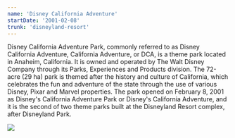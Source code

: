 ```yaml
---
name: 'Disney California Adventure'
startDate: '2001-02-08'
trunk: 'disneyland-resort'
---
```


<p>Disney California Adventure Park, commonly referred to as Disney California Adventure, California Adventure, or DCA, is a theme park located in Anaheim, California. It is owned and operated by The Walt Disney Company through its Parks, Experiences and Products division. The 72-acre (29 ha) park is themed after the history and culture of California, which celebrates the fun and adventure of the state through the use of various Disney, Pixar and Marvel properties. The park opened on February 8, 2001 as Disney's California Adventure Park or Disney's California Adventure, and it is the second of two theme parks built at the Disneyland Resort complex, after Disneyland Park.</p><img src="https://upload.wikimedia.org/wikipedia/commons/e/e6/Pixarpiersunset2019_%28cropped%29.jpg">
